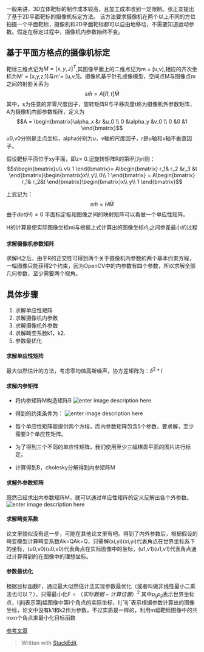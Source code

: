 一般来讲，3D立体靶标的制作成本较高，且加工成本收到一定限制。张正友提出了基于2D平面靶标的摄像机标定方法。
该方法要求摄像机在两个以上不同的方位拍摄一个平面靶标，摄像机和2D平面靶标都可以自由地移动，不需要知道运动参数。假定在标定过程中，摄像机内参数始终不变。
## 基于平面方格点的摄像机标定
靶标三维点记为$M = [x,y,z]^T$,其图像平面上的二维点记为m = [u,v],相应的齐次坐标为M' = [x,y,z,1]与m'= [u,v,1]。摄像机基于针孔成像模型，空间点M与图像点m之间的射影关系为
$$s\bar m = A[R,t]\bar M$$
其中，s为任意的非零尺度因子，旋转矩阵R与平移向量t称为摄像机外参数矩阵，A为摄像机内部参数矩阵，定义为$$A = \begin{bmatrix}\alpha_x &r  &u_0 \\ 0 &\alpha_y  &v_0 \\ 0 &0  &1 \end{bmatrix}$$
u0,v0分别是主点坐标，alpha分别为u，v轴的尺度因子，r是u轴和v轴不垂直因子。

假设靶标平面位于xy平面，即z= 0.记旋转矩阵R的第i列为ri则：
$$s\begin{bmatrix}u\\ v\\ 1
\end{bmatrix}= A\begin{bmatrix}
 r_1& r_2 &r_3 &t \end{bmatrix}\begin{bmatrix}x\\ y\\ 0\\ 1
\end{bmatrix} = A\begin{bmatrix}
 r_1& r_2&t \end{bmatrix}\begin{bmatrix}x\\ y\\ 1
\end{bmatrix}$$

上式记为：$$s\bar m = H\bar M$$
由于$det(H) \neq 0$
平面标定板和图像之间的映射矩阵可以看做一个单应性矩阵。

H的计算是使实际图像坐标mi与根据上式计算出的图像坐标$\bar m_i$之间参差最小的过程
#### 求解摄像机参数矩阵
求解H之后，由于R的正交性可得到两个关于摄像机内参数的两个基本约束方程，一幅图像只能获得2个约束，因为OpenCV中的内参数有四个参数，所以求解全部几何参数，至少需要两个视角。

## 具体步骤
1. 求解单应性矩阵
2. 求解摄像机内参数
3. 求解摄像机外参数
4. 求解畸变系数k1，k2.
5. 参数最优化
#### 求解单应性矩阵
最大似然估计的方法，考虑零均值高斯噪声，协方差矩阵为：$\delta ^2*I$
#### 求解内参矩阵
- 将内参矩阵M构造矩阵B
![enter image description here](https://pic1.zhimg.com/80/v2-103bce9d154cb6dd9309f9407931ff70_hd.png)
- 得到的约束条件为：
![enter image description here](https://pic1.zhimg.com/80/v2-33f8904e0e371443eb63f54e5fee5474_hd.png)

- 每个单应性矩阵能提供两个方程，而内参数矩阵包含5个参数，要求解，至少需要3个单应性矩阵。

- 为了得到三个不同的单应性矩阵，我们使用至少三幅棋盘平面的图片进行标定。
- 计算得到B，cholesky分解得到内参矩阵M
#### 求解外参数矩阵
既然已经求出内参数矩阵M，就可以通过单应性矩阵的定义反解出各个外参数。
![enter image description here](https://pic4.zhimg.com/80/v2-15a555d0685a32599af10636c207fd7b_hd.png)

#### 求解畸变系数
论文里貌似没有这一步，可能在其他论文里有吧。得到了内外参数后，根据假设的畸变模型计算畸变系数Ak=QAk=Q，只需解(xi,yi)(xi,yi)代表角点在世界坐标系下的坐标，(u0,v0)(u0,v0)代表角点在实际图像中的坐标，(u1,v1)(u1,v1)代表角点通过计算得到的在图像中的理想坐标。
#### 参数最优化
根据目标函数F，通过最大似然估计法实现参数最优化（或者叫做非线性最小二乘法也可以？），只需最小化$F = （实际数据-计算位置）^2$
其中$p_{ij}p_{ij}$表示世界坐标点，IijIij表示第j幅图像中第i个角点的实际坐标，Iij¯Iij¯表示根据参数计算出的图像坐标，论文中没有k1和k2作为参数，不过实质是一样的，利用m幅靶标图像中的共mxn个角点来最小化目标函数


[参考文章](https://blog.csdn.net/u010128736/article/details/52860364)


> Written with [StackEdit](https://stackedit.io/).
<!--stackedit_data:
eyJoaXN0b3J5IjpbLTI1ODI5MzAyNywzMjc0MjUxMDAsLTE3Nj
A1MTM3MywxNTM5NDgyNzExLDU0MTU2NzM0OV19
-->
